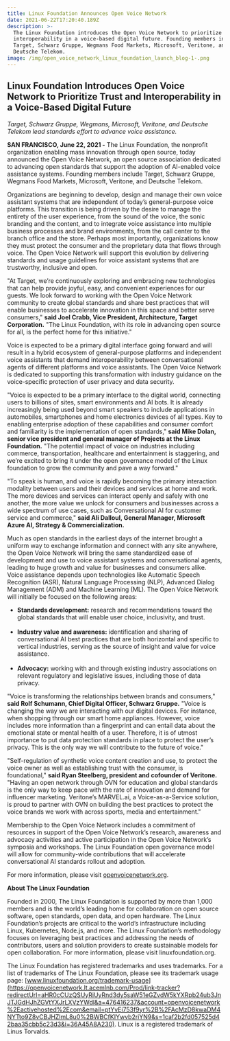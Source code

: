 ```yaml
---
title: Linux Foundation Announces Open Voice Network
date: 2021-06-22T17:20:40.189Z
description: >-
  The Linux Foundation introduces the Open Voice Network to prioritize trust and
  interoperability in a voice-based digital future. Founding members include
  Target, Schwarz Gruppe, Wegmans Food Markets, Microsoft, Veritone, and
  Deutsche Telekom.
image: /img/open_voice_network_linux_foundation_launch_blog-1-.png
---
```

## Linux Foundation Introduces Open Voice Network to Prioritize Trust and Interoperability in a Voice-Based Digital Future

_Target, Schwarz Gruppe, Wegmans, Microsoft, Veritone, and Deutsche Telekom lead standards effort to advance voice assistance._

**SAN FRANCISCO, June 22, 2021 -** The Linux Foundation, the nonprofit organization enabling mass innovation through open source, today announced the Open Voice Network, an open source association dedicated to advancing open standards that support the adoption of AI-enabled voice assistance systems. Founding members include Target, Schwarz Gruppe, Wegmans Food Markets, Microsoft, Veritone, and Deutsche Telekom.

Organizations are beginning to develop, design and manage their own voice assistant systems that are independent of today’s general-purpose voice platforms. This transition is being driven by the desire to manage the entirety of the user experience, from the sound of the voice, the sonic branding and the content, and to integrate voice assistance into multiple business processes and brand environments, from the call center to the branch office and the store. Perhaps most importantly, organizations know they must protect the consumer and the proprietary data that flows through voice. The Open Voice Network will support this evolution by delivering standards and usage guidelines for voice assistant systems that are trustworthy, inclusive and open.

"At Target, we’re continuously exploring and embracing new technologies that can help provide joyful, easy, and convenient experiences for our guests. We look forward to working with the Open Voice Network community to create global standards and share best practices that will enable businesses to accelerate innovation in this space and better serve consumers," **said Joel Crabb, Vice President, Architecture, Target Corporation.** "The Linux Foundation, with its role in advancing open source for all, is the perfect home for this initiative."

Voice is expected to be a primary digital interface going forward and will result in a hybrid ecosystem of general-purpose platforms and independent voice assistants that demand interoperability between conversational agents of different platforms and voice assistants. The Open Voice Network is dedicated to supporting this transformation with industry guidance on the voice-specific protection of user privacy and data security.

"Voice is expected to be a primary interface to the digital world, connecting users to billions of sites, smart environments and AI bots. It is already increasingly being used beyond smart speakers to include applications in automobiles, smartphones and home electronics devices of all types. Key to enabling enterprise adoption of these capabilities and consumer comfort and familiarity is the implementation of open standards," **said Mike Dolan, senior vice president and general manager of Projects at the Linux Foundation.** "The potential impact of voice on industries including commerce, transportation, healthcare and entertainment is staggering, and we’re excited to bring it under the open governance model of the Linux foundation to grow the community and pave a way forward."

"To speak is human, and voice is rapidly becoming the primary interaction modality between users and their devices and services at home and work. The more devices and services can interact openly and safely with one another, the more value we unlock for consumers and businesses across a wide spectrum of use cases, such as Conversational AI for customer service and commerce," **said Ali Dalloul, General Manager, Microsoft Azure AI, Strategy & Commercialization.**

Much as open standards in the earliest days of the internet brought a uniform way to exchange information and connect with any site anywhere, the Open Voice Network will bring the same standardized ease of development and use to voice assistant systems and conversational agents, leading to huge growth and value for businesses and consumers alike. Voice assistance depends upon technologies like Automatic Speech Recognition (ASR), Natural Language Processing (NLP), Advanced Dialog Management (ADM) and Machine Learning (ML). The Open Voice Network will initially be focused on the following areas:

* **Standards development:** research and recommendations toward the global standards that will enable user choice, inclusivity, and trust.<br></br>
* **Industry value and awareness:** identification and sharing of conversational AI best practices that are both horizontal and specific to vertical industries, serving as the source of insight and value for voice assistance.<br></br>
* **Advocacy:** working with and through existing industry associations on relevant regulatory and legislative issues, including those of data privacy.

"Voice is transforming the relationships between brands and consumers," **said Rolf Schumann, Chief Digital Officer, Schwarz Gruppe.** "Voice is changing the way we are interacting with our digital devices. For instance, when shopping through our smart home appliances. However, voice includes more information than a fingerprint and can entail data about the emotional state or mental health of a user. Therefore, it is of utmost importance to put data protection standards in place to protect the user’s privacy. This is the only way we will contribute to the future of voice."

"Self-regulation of synthetic voice content creation and use, to protect the voice owner as well as establishing trust with the consumer, is foundational," **said Ryan Steelberg, president and cofounder of Veritone.** "Having an open network through OVN for education and global standards is the only way to keep pace with the rate of innovation and demand for influencer marketing. Veritone’s MARVEL.ai, a Voice-as-a-Service solution, is proud to partner with OVN on building the best practices to protect the voice brands we work with across sports, media and entertainment."

Membership to the Open Voice Network includes a commitment of resources in support of the Open Voice Network’s research, awareness and advocacy activities and active participation in the Open Voice Network’s symposia and workshops. The Linux Foundation open governance model will allow for community-wide contributions that will accelerate conversational AI standards rollout and adoption.

For more information, please visit [openvoicenetwork.org](https://openvoicenetwork.lt.acemlnb.com/Prod/link-tracker?redirectUrl=aHR0cHMlM0ElMkYlMkZvcGVudm9pY2VuZXR3b3JrLm9yZyUyRg==&a=476416237&account=openvoicenetwork%2Eactivehosted%2Ecom&email=ptYvEi753f9yr%2B%2FAcMzD8kwaDM4NYTto9Z8vCBJHZlmL8u0%2BWBCfKIYwvb2riYN9&s=1caf2b2fd057525d42baa35cbb5c23d3&i=36A45A8A222).

**About The Linux Foundation**

Founded in 2000, The Linux Foundation is supported by more than 1,000 members and is the world’s leading home for collaboration on open source software, open standards, open data, and open hardware. The Linux Foundation’s projects are critical to the world’s infrastructure including Linux, Kubernetes, Node.js, and more. The Linux Foundation’s methodology focuses on leveraging best practices and addressing the needs of contributors, users and solution providers to create sustainable models for open collaboration. For more information, please visit linuxfoundation.org.

The Linux Foundation has registered trademarks and uses trademarks. For a list of trademarks of The Linux Foundation, please see its trademark usage page: [www.linuxfoundation.org/trademark-usage](https://openvoicenetwork.lt.acemlnb.com/Prod/link-tracker?redirectUrl=aHR0cCUzQSUyRiUyRnd3dy5saW51eGZvdW5kYXRpb24ub3JnJTJGdHJhZGVtYXJrLXVzYWdl&a=476416237&account=openvoicenetwork%2Eactivehosted%2Ecom&email=ptYvEi753f9yr%2B%2FAcMzD8kwaDM4NYTto9Z8vCBJHZlmL8u0%2BWBCfKIYwvb2riYN9&s=1caf2b2fd057525d42baa35cbb5c23d3&i=36A45A8A230). Linux is a registered trademark of Linus Torvalds.
